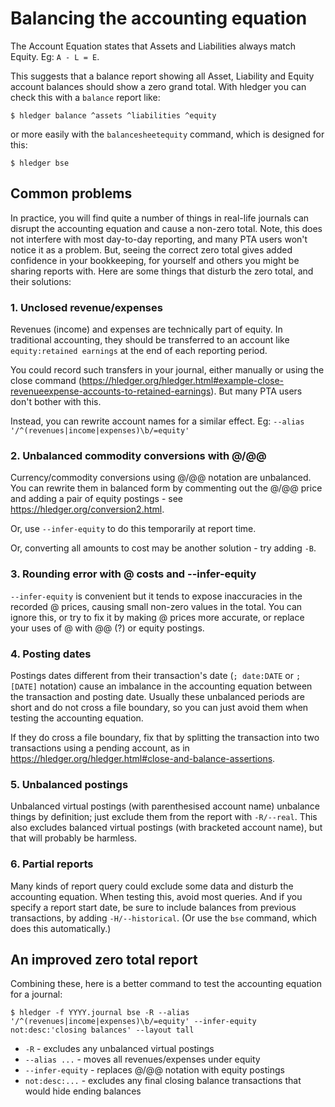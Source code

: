 # Balancing the accounting equation

<div class=pagetoc>
<!-- toc -->
</div>

The Account Equation states that Assets and Liabilities always match Equity. Eg: `A - L = E`. 

This suggests that a balance report showing all Asset,
Liability and Equity account balances should show a zero grand
total. With hledger you can check this with a `balance` report like:

```cli
$ hledger balance ^assets ^liabilities ^equity
```

or more easily with the `balancesheetequity` command, which is designed for this:

```cli
$ hledger bse
```

## Common problems
In practice, you will find quite a number of things in real-life
journals can disrupt the accounting equation and cause a non-zero
total. Note, this does not interfere with most day-to-day reporting,
and many PTA users won't notice it as a problem. But, seeing the
correct zero total gives added confidence in your bookkeeping, for
yourself and others you might be sharing reports with.  Here are some
things that disturb the zero total, and their solutions:

### 1. Unclosed revenue/expenses
Revenues (income) and expenses are technically part of
equity. In traditional accounting, they should be transferred to an account like
`equity:retained earnings` at the end of each reporting period. 

You could record such transfers in your journal, either manually or
using the close command
(<https://hledger.org/hledger.html#example-close-revenueexpense-accounts-to-retained-earnings>).
But many PTA users don't bother with this.

Instead, you can rewrite account names for a similar effect. Eg:
`--alias '/^(revenues|income|expenses)\b/=equity'`

### 2. Unbalanced commodity conversions with @/@@
Currency/commodity conversions using @/@@ notation are unbalanced. You
can rewrite them in balanced form by commenting out the @/@@ price and
adding a pair of equity postings - see
<https://hledger.org/conversion2.html>.

Or, use `--infer-equity` to do this temporarily at report time. 

Or, converting all amounts to cost may be another solution - try adding `-B`.

### 3. Rounding error with @ costs and --infer-equity
`--infer-equity` is convenient but it tends to expose inaccuracies in
the recorded @ prices, causing small non-zero values in the total. You
can ignore this, or try to fix it by making @ prices more accurate, or
replace your uses of @ with @@ (?) or equity postings.

### 4. Posting dates
Postings dates different from their transaction's date (`; date:DATE`
or `; [DATE]` notation) cause an imbalance in the accounting equation
between the transaction and posting date. Usually these unbalanced
periods are short and do not cross a file boundary, so you can just
avoid them when testing the accounting equation.

If they do cross a file boundary, fix that by splitting the
transaction into two transactions using a pending account, as in
<https://hledger.org/hledger.html#close-and-balance-assertions>.

### 5. Unbalanced postings
Unbalanced virtual postings (with parenthesised account name)
unbalance things by definition; just exclude them from the report with
`-R/--real`. This also excludes balanced virtual postings (with
bracketed account name), but that will probably be harmless.

### 6. Partial reports
Many kinds of report query could exclude some data and disturb the accounting equation.
When testing this, avoid most queries. And if you specify a report start date, be sure to include
balances from previous transactions, by adding `-H/--historical`. (Or use the `bse` command, 
which does this automatically.)

## An improved zero total report
Combining these, here is a better command to test the accounting
equation for a journal:

```cli
$ hledger -f YYYY.journal bse -R --alias '/^(revenues|income|expenses)\b/=equity' --infer-equity not:desc:'closing balances' --layout tall
```

- `-R` - excludes any unbalanced virtual postings
- `--alias ...` - moves all revenues/expenses under equity
- `--infer-equity` - replaces @/@@ notation with equity postings
- `not:desc:...` - excludes any final closing balance transactions that would hide ending balances

